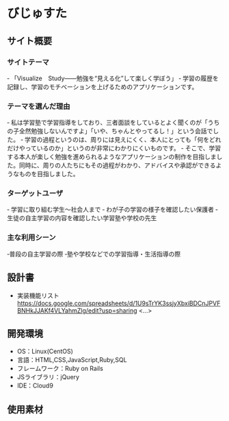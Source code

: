 # びじゅすた

## サイト概要
### サイトテーマ
‐ 「Visualize　Study――勉強を“見える化”して楽しく学ぼう」
‐ 学習の履歴を記録し、学習のモチベーションを上げるためのアプリケーションです。
### テーマを選んだ理由
‐ 私は学習塾で学習指導をしており、三者面談をしているとよく聞くのが「うちの子全然勉強しないんですよ」「いや、ちゃんとやってるし！」という会話でした。
‐ 学習の過程というのは、周りには見えにくく、本人にとっても「何をどれだけやっているのか」というのが非常にわかりにくいものです。
‐ そこで、学習する本人が楽しく勉強を進められるようなアプリケーションの制作を目指しました。同時に、周りの人たちにもその過程がわかり、アドバイスや承認ができるようなものを目指しました。
### ターゲットユーザ
‐ 学習に取り組む学生～社会人まで
‐ わが子の学習の様子を確認したい保護者
‐ 生徒の自主学習の内容を確認したい学習塾や学校の先生

### 主な利用シーン
‐普段の自主学習の際
‐塾や学校などでの学習指導・生活指導の際

## 設計書
- 実装機能リスト　https://docs.google.com/spreadsheets/d/1U9sTrYK3ssjyXbxiBDCnJPVFBNHkJJAKf4VLYahmZlg/edit?usp=sharing
<...>

## 開発環境
- OS：Linux(CentOS)
- 言語：HTML,CSS,JavaScript,Ruby,SQL
- フレームワーク：Ruby on Rails
- JSライブラリ：jQuery
- IDE：Cloud9

## 使用素材

